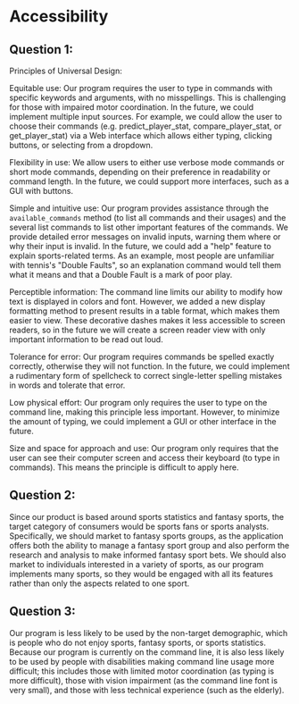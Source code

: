 # Accessibility

## Question 1:
Principles of Universal Design:

Equitable use: 
Our program requires the user to type in commands with specific keywords and 
arguments, with no misspellings. This is challenging for those with impaired 
motor coordination. In the future, we could implement multiple input sources. 
For example, we could allow the user to choose their commands 
(e.g. predict_player_stat, compare_player_stat, or get_player_stat) via a Web interface 
which allows either typing, clicking buttons, or selecting from a dropdown. 

Flexibility in use:
We allow users to either use verbose mode commands or short mode commands,
depending on their preference in readability or command length. 
In the future, we could support more interfaces, such as a GUI with buttons.

Simple and intuitive use: 
Our program provides assistance through the `available_commands` method (to list all
commands and their usages) and the several list commands to list other important
features of the commands. We provide detailed error messages on invalid inputs, 
warning them where or why their input is invalid.
In the future, we could add a "help" feature to explain sports-related terms. 
As an example, most people are unfamiliar with tennis's "Double Faults", so 
an explanation command would tell them what it means and that a Double Fault is
a mark of poor play.

Perceptible information: 
The command line limits our ability to modify how text is displayed in colors
and font. However, we added a new display formatting method to present results
in a table format, which makes them easier to view. These decorative dashes 
makes it less accessible to screen readers, so in the future we will create a 
screen reader view with only important information to be read out loud.


Tolerance for error:
Our program requires commands be spelled exactly correctly, otherwise they will not
function. In the future, we could implement a rudimentary form of spellcheck
to correct single-letter spelling mistakes in words and tolerate that error.

Low physical effort:
Our program only requires the user to type on the command line, making this
principle less important. 
However, to minimize the amount of typing, we could implement a 
GUI or other interface in the future.

Size and space for approach and use: 
Our program only requires that the user can see their computer screen 
and access their keyboard (to type in commands). This means the principle is 
difficult to apply here.


## Question 2:
Since our product is based around sports statistics and fantasy sports, 
the target category of consumers would be sports fans or sports analysts.
Specifically, we should market to fantasy sports groups, 
as the application offers both the ability to manage a fantasy sport group and 
also perform the research and analysis to make informed fantasy sport bets.
We should also market to individuals interested in a variety of sports, 
as our program implements many sports, so they would be engaged with all its 
features rather than only the aspects related to one sport.


## Question 3:
Our program is less likely to be used by the non-target demographic, which is people
who do not enjoy sports, fantasy sports, or sports statistics. Because our program 
is currently on the command line, it is also less likely to be used by people
with disabilities making command line usage more difficult; this includes 
those with limited motor coordination (as typing is more difficult), those
with vision impairment (as the command line font is very small), and those 
with less technical experience (such as the elderly).

